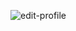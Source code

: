 ![edit-profile](https://github.com/Alfiya-Anjum/FlickHub/assets/125040235/d00dcf3b-ee37-4e9c-bad3-088bd170cda9)
